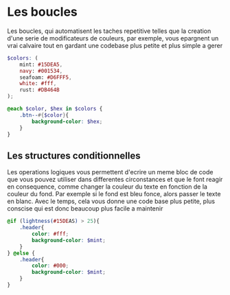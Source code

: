 # Les boucles

Les boucles, qui automatisent les taches repetitive telles que la creation d'une serie de modificateurs de couleurs, par exemple, vous epargnent un vrai calvaire tout en gardant une codebase plus petite et plus simple a gerer

```scss
$colors: (
    mint: #15DEA5,
    navy: #001534,
    seafoam: #D6FFF5,
    white: #fff,
    rust: #DB464B
);

@each $color, $hex in $colors {
    .btn--#{$color}{
        background-color: $hex;
    }
}
```

## Les structures conditionnelles

Les operations logiques vous permettent d'ecrire un meme bloc de code que vous pouvez utiliser dans differentes circonstances et que le font reagir en consequence, comme changer la couleur du texte en fonction de la couleur du fond. Par exemple si le fond est bleu fonce, alors passer le texte en blanc. Avec le temps, cela vous donne une code base plus petite, plus conscise qui est donc beaucoup plus facile a maintenir

```scss
@if (lightness(#15DEAS) > 25){
    .header{
        color: #fff;
        background-color: $mint;
    }
} @else {
    .header{
        color: #000;
        background-color: $mint;
    }
}
```
